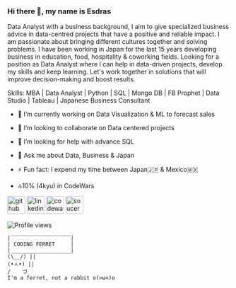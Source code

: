### Hi there 👋, my name is Esdras
Data Analyst with a business background, I aim to give specialized business advice in data-centred projects that have a positive and reliable impact. I am passionate about bringing different cultures together and solving problems. I have been working in Japan for the last 15 years developing business in education, food, hospitality & coworking fields. Looking for a position as Data Analyst where I can help in data-driven projects, develop my skills and keep learning. Let's work together in solutions that will improve decision-making and boost results.

Skills: MBA | Data Analyst | Python | SQL | Mongo DB | FB Prophet | Data Studio | Tableau | Japanese Business Consultant

- 🔭 I’m currently working on Data Visualization & ML  to forecast sales 

- 👯 I’m looking to collaborate on Data centered projects 

- 🤔 I’m looking for help with advance SQL 

- 💬 Ask me about Data, Business & Japan 

- ⚡ Fun fact: I expend my time between Japan🇯🇵  & Mexico🇲🇽 

- 🔝10% (4kyu) in CodeWars 

  

[<img src='https://cdn.jsdelivr.net/npm/simple-icons@3.0.1/icons/github.svg' alt='github' height='40'>](https://github.com/EsdrasGrau)  [<img src='https://cdn.jsdelivr.net/npm/simple-icons@3.0.1/icons/linkedin.svg' alt='linkedin' height='40'>](https://www.linkedin.com/in/esdras-campos//) [<img src='https://www.codewars.com/assets/logos/logo-glyph-36-red-583450fbf586726c570cfd610c94b8f631abfd89d5c4996b4c821a770ca498f9.png' alt='codewars' height='40'>](https://www.codewars.com/users/EsdrasGrau) [<img src='https://sourcerer.io/icons/logo-sharing.svg' alt='soucerer' height='40'>](https://sourcerer.io/esdrasgrau)  

![Profile views](https://gpvc.arturio.dev/EsdrasGrau)  

```
|‾‾‾‾‾‾‾‾‾‾‾‾‾‾‾‾‾‾‾|
| CODING FERRET     |
|___________________|
(\__/) ||
(•ㅅ•) ||
/ 　 づ
I'm a ferret, not a rabbit o(>ω<)o
```

